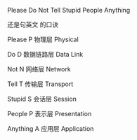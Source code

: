 Please Do Not Tell Stupid People Anything

还是句英文 的口诀

Please
P 物理层 Physical

Do
D 数据链路层 Data Link

Not
N 网络层 Network

Tell
T 传输层 Transport

Stupid
S 会话层 Session

People
P 表示层 Presentation

Anything
A 应用层 Application